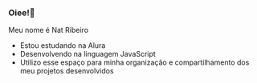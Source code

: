 ### Oiee!💜
Meu nome é Nat Ribeiro

- Estou estudando na Alura
- Desenvolvendo na linguagem JavaScript
- Utilizo esse espaço para minha organização e compartilhamento dos meu projetos desenvolvidos

<!--
**natthecapy/natthecapy** is a ✨ _special_ ✨ repository because its `README.md` (this file) appears on your GitHub profile.

Here are some ideas to get you started:

- 🔭 I’m currently working on alura
- 🌱 I’m currently learning robotics
- 👯 I’m looking to collaborate on ...
- 🤔 I’m looking for help with ...
- 💬 Ask me about ...
- 📫 How to reach me: ...
- 😄 Pronouns: she/her
- ⚡ Fun fact: ...
-->
